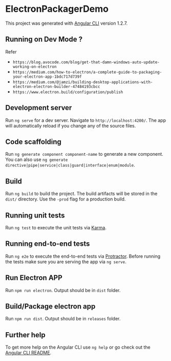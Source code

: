 # ElectronPackagerDemo

This project was generated with [Angular CLI](https://github.com/angular/angular-cli) version 1.2.7.

## Running on Dev Mode ? 

Refer 
- `https://blog.avocode.com/blog/get-that-damn-windows-auto-update-working-on-electron`
- `https://medium.com/how-to-electron/a-complete-guide-to-packaging-your-electron-app-1bdc717d739f`
- `https://medium.com/@jamzi/building-desktop-applications-with-electron-electron-builder-47484193cbcc`
- `https://www.electron.build/configuration/publish`

## Development server

Run `ng serve` for a dev server. Navigate to `http://localhost:4200/`. The app will automatically reload if you change any of the source files.

## Code scaffolding

Run `ng generate component component-name` to generate a new component. You can also use `ng generate directive|pipe|service|class|guard|interface|enum|module`.

## Build

Run `ng build` to build the project. The build artifacts will be stored in the `dist/` directory. Use the `-prod` flag for a production build.

## Running unit tests

Run `ng test` to execute the unit tests via [Karma](https://karma-runner.github.io).

## Running end-to-end tests

Run `ng e2e` to execute the end-to-end tests via [Protractor](http://www.protractortest.org/).
Before running the tests make sure you are serving the app via `ng serve`.

## Run Electron APP 

Run `npm run electron`. Output should be in `dist` folder. 

## Build/Package electron app 

Run `npm run dist`. Output should be in `releases` folder.

## Further help

To get more help on the Angular CLI use `ng help` or go check out the [Angular CLI README](https://github.com/angular/angular-cli/blob/master/README.md).
